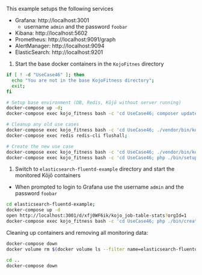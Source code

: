 This example setups the following services
- Grafana: http://localhost:3001
  - username `admin` and the password `foobar`
- Kibana: http://localhost:5602
- Prometheus: http://localhost:9091/graph
- AlertManager: http://localhost:9094
- ElasticSearch: http://localhost:9201
  
1. Start the base docker containers in the `KojoFitnes` directory

```bash
if [ ! -d "UseCase46" ]; then
  echo "You are not in the base KojoFitness directory";
  exit;
fi

# Setup base environment (DB, Redis, Kōjō without server running)
docker-compose up -d;
docker-compose exec kojo_fitness bash -c 'cd UseCase46; composer update';

# Cleanup any old use cases
docker-compose exec kojo_fitness bash -c 'cd UseCase46; ./vendor/bin/kojo db:tear_down:uninstall $PWD/src/V1/Environment/';
docker-compose exec redis redis-cli flushall;

# Create the new use case
docker-compose exec kojo_fitness bash -c 'cd UseCase46; ./vendor/bin/kojo db:setup:install $PWD/src/V1/Environment/';
docker-compose exec kojo_fitness bash -c 'cd UseCase46; php ./bin/setup-worker.php';

```

1. Switch to `elasticsearch-fluentd-example` directory and start the monitored Kōjō containers
  - When prompted to login to Grafana use the username `admin` and the password `foobar`
```bash
cd elasticsearch-fluentd-example;
docker-compose up -d
open http://localhost:3001/d/xfj0WF6ik/kojo_job-table-stats?orgId=1
docker-compose exec kojo_fitness bash -c 'cd UseCase46; php ./bin/create-messages.php';
```

Cleaning up containers and removing all monitoring data:
```bash
docker-compose down
docker volume rm $(docker volume ls --filter name=elasticsearch-fluentd-example -q)

cd ..
docker-compose down
```
